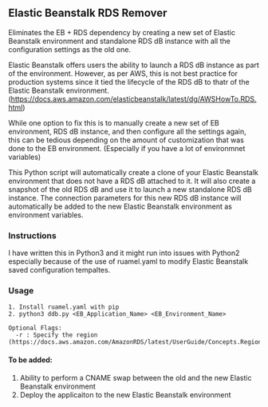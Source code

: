 ## Elastic Beanstalk RDS Remover

Eliminates the EB + RDS dependency by creating a new set of Elastic Beanstalk environment and standalone RDS dB instance with all the configuration settings as the old one.

Elastic Beanstalk offers users the ability to launch a RDS dB instance as part of the environment. However, as per AWS, this is not best practice for production systems since it tied the lifecycle of the RDS dB to thatr of the Elastic Beanstalk environment. (https://docs.aws.amazon.com/elasticbeanstalk/latest/dg/AWSHowTo.RDS.html)

While one option to fix this is to manually create a new set of EB environment, RDS dB instance, and then configure all the settings again, this can be tedious depending on the amount of customization that was done to the EB environment. (Especially if you have a lot of environmnet variables)

This Python script will automatically create a clone of your Elastic Beanstalk environment that does not have a RDS dB attached to it. It will also create a snapshot of the old RDS dB and use it to launch a new standalone RDS dB instance. The connection parameters for this new RDS dB instance will automatically be added to the new Elastic Beanstalk environment as environment variables.


### Instructions

I have written this in Python3 and it might run into issues with Python2 especially because of the use of ruamel.yaml to modify Elastic Beanstalk saved configuration tempaltes. 

### Usage
```
1. Install ruamel.yaml with pip
2. python3 ddb.py <EB_Application_Name> <EB_Environment_Name> 

Optional Flags:
  -r : Specify the region (https://docs.aws.amazon.com/AmazonRDS/latest/UserGuide/Concepts.RegionsAndAvailabilityZones.html)
```
  

#### To be added:
1. Ability to perform a CNAME swap between the old and the new Elastic Beanstalk environment
2. Deploy the applicaiton to the new Elastic Beanstalk environment 
